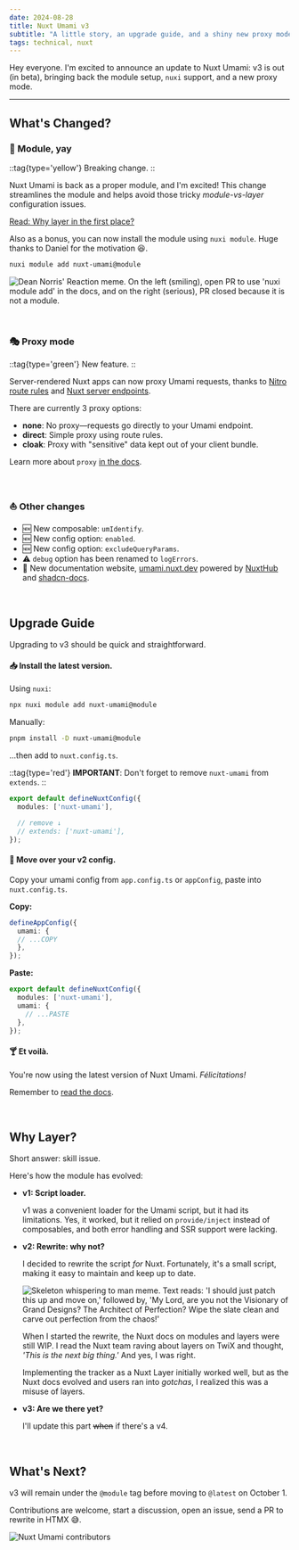 ```yaml
---
date: 2024-08-28
title: Nuxt Umami v3
subtitle: "A little story, an upgrade guide, and a shiny new proxy mode."
tags: technical, nuxt
---
```


Hey everyone. I'm excited to announce an update to Nuxt Umami: v3 is out (in
beta), bringing back the module setup, `nuxi` support, and a new proxy mode.

---

## What's Changed?

### 🎁 Module, yay

::tag{type='yellow'}
Breaking change.
::

Nuxt Umami is back as a proper module, and I'm excited! This change streamlines
the module and helps avoid those tricky _module-vs-layer_ configuration issues.

[Read: Why layer in the first place?](#why-layer)

Also as a bonus, you can now install the module using `nuxi module`.
Huge thanks to Daniel for the motivation 😆.

```sh
nuxi module add nuxt-umami@module
```

![Dean Norris' Reaction meme. On the left (smiling), open PR to use 'nuxi module add' in the docs, and on the right (serious), PR closed because it is not a module.](/img/memes/1.webp)

<br>

### 🎭 Proxy mode

::tag{type='green'}
New feature.
::

Server-rendered Nuxt apps can now proxy Umami requests, thanks to
[Nitro route rules](https://nitro.unjs.io/guide/routing#route-rules)
and [Nuxt server endpoints](https://nuxt.com/docs/getting-started/server).

There are currently 3 proxy options:
- **none**: No proxy—requests go directly to your Umami endpoint.
- **direct**: Simple proxy using route rules.
- **cloak**: Proxy with "sensitive" data kept out of your client bundle.

Learn more about `proxy` [in the docs](https://umami.nuxt.dev/api/configuration#proxy-mode).

<br>

### ⛵ Other changes

- 🆕 New composable: `umIdentify`.
- 🆕 New config option: `enabled`.
- 🆕 New config option: `excludeQueryParams`.
- ⚠️ `debug` option has been renamed to `logErrors`.
- 📗 New documentation website, [umami.nuxt.dev](https://umami.nuxt.dev/) powered by [NuxtHub](https://hub.nuxt.com/) and [shadcn-docs](https://shadcn-docs.nuxt.dev/).

<br>

## Upgrade Guide

Upgrading to v3 should be quick and straightforward.

#### 📥 Install the latest version.

Using `nuxi`:

```sh
npx nuxi module add nuxt-umami@module
```

Manually:

```sh
pnpm install -D nuxt-umami@module
```

...then add to `nuxt.config.ts`.

::tag{type='red'}
**IMPORTANT**: Don't forget to remove `nuxt-umami` from `extends`.
::

```ts [nuxt.config.ts]
export default defineNuxtConfig({
  modules: ['nuxt-umami'],

  // remove ↓
  // extends: ['nuxt-umami'],
});
```

#### 🚛 Move over your v2 config.

Copy your umami config from `app.config.ts` or `appConfig`, paste into `nuxt.config.ts`.

**Copy:**

```ts [app.config.ts]
defineAppConfig({
  umami: {
  // ...COPY
  },
});
```

**Paste:**

```ts [nuxt.config.ts]
export default defineNuxtConfig({
  modules: ['nuxt-umami'],
  umami: {
    // ...PASTE
  },
});
```

#### 🍸 Et voilà.

You're now using the latest version of Nuxt Umami. _Félicitations!_

Remember to [read the docs](https://umami.nuxt.dev/).

<br>

## Why Layer?

Short answer: skill issue.

Here's how the module has evolved:

- **v1: Script loader.**

  v1 was a convenient loader for the Umami script, but it had its
  limitations. Yes, it worked, but it relied on `provide/inject` instead
  of composables, and both error handling and SSR support were lacking.

- **v2: Rewrite: why not?**

  I decided to rewrite the script _for_ Nuxt. Fortunately, it's
  a small script, making it easy to maintain and keep up to date.

  ![Skeleton whispering to man meme. Text reads: 'I should just patch this up and move on,' followed by, 'My Lord, are you not the Visionary of Grand Designs? The Architect of Perfection? Wipe the slate clean and carve out perfection from the chaos!'](/img/memes/2.webp)

  When I started the rewrite, the Nuxt docs on modules and layers were
  still WIP. I read the Nuxt team raving about layers on TwiX and thought,
  _'This is the next big thing.'_ And yes, I was right.

  Implementing the tracker as a Nuxt Layer initially worked well, but
  as the Nuxt docs evolved and users ran into _gotchas_, I realized this
  was a misuse of layers.

- **v3: Are we there yet?**

  I'll update this part ~~when~~ if there's a v4.

<br>

## What's Next?

v3 will remain under the `@module` tag before moving to
`@latest` on October 1.

Contributions are welcome, start a discussion, open an issue,
send a PR to rewrite in HTMX 😅.

![Nuxt Umami contributors](https://contrib.rocks/image?repo=ijkml/nuxt-umami)
